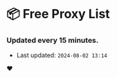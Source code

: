 # :package: Free Proxy List
### Updated every 15 minutes.

- Last updated: `2024-08-02 13:14`

:heart:
